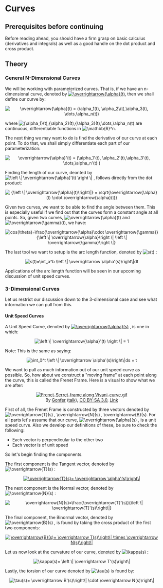 # Curves

## Prerequisites before continuing
Before reading ahead, you should have a firm grasp on basic calculus (derivatives and integrals) as well as a good handle on the dot product and cross product.

## Theory

### General N-Dimensional Curves

We will be working with parameterized curves. That is, if we have an n-dimensional curve, denoted by <a href="http://www.codecogs.com/eqnedit.php?latex=\inline&space;\overrightarrow{\alpha}(t)" target="_blank"><img src="http://latex.codecogs.com/gif.latex?\inline&space;\overrightarrow{\alpha}(t)" title="\overrightarrow{\alpha}(t)" /></a>, then we shall define our curve by: 
<p align="center">
<img src="http://latex.codecogs.com/gif.latex?\overrightarrow{\alpha}(t)&space;=&space;(\alpha_1(t),&space;\alpha_2\(t),\alpha_3(t),&space;\cdots&space;,\alpha_n(t))" title="\overrightarrow{\alpha}(t) = (\alpha_1(t), \alpha_2\(t),\alpha_3(t), \dots,\alpha_n(t))" />
</p>

where <img src="http://latex.codecogs.com/gif.latex?\inline&space;{\alpha_1}(t),{\alpha_2}(t),{\alpha_3}(t),\dots,\alpha_n(t)" title="{\alpha_1}(t),{\alpha_2}(t),{\alpha_3}(t),\dots,\alpha_n(t)" />  are continuous, differentiable functions in <img src="http://latex.codecogs.com/gif.latex?\inline&space;\mathbb{R}^n" title="\mathbb{R}^n" />.

The next thing we may want to do is find the derivative of our curve at each point. To do that, we shall simply differentiate each part of our parameterization:
<p align="center">
<img src="http://latex.codecogs.com/gif.latex?\overrightarrow{\alpha}'(t)&space;=&space;(\alpha_1'(t),&space;\alpha_2'(t),\alpha_3'(t),&space;\dots&space;,\alpha_n'(t))" title="\overrightarrow{\alpha}'(t) = (\alpha_1'(t), \alpha_2'(t),\alpha_3'(t), \dots,\alpha_n'(t) )" />
 </p>
 
Finding the length of our curve, deonted by <img src="http://latex.codecogs.com/gif.latex?\left&space;\|&space;\overrightarrow{\alpha}'(t)&space;\right&space;\|" title="\left \| \overrightarrow{\alpha}'(t) \right \|" /> , follows directly from the dot product:
 <p align="center">
 <img src="http://latex.codecogs.com/gif.latex?{\left&space;\|&space;\overrightarrow{\alpha}(t)\right\|}&space;=&space;\sqrt{\overrightarrow{\alpha}(t)&space;\cdot&space;\overrightarrow{\alpha}(t)}" title="{\left \| \overrightarrow{\alpha}(t)\right\|} = \sqrt{\overrightarrow{\alpha}(t) \cdot \overrightarrow{\alpha}(t)}" />
</p>

Given two curves, we want to be able to find the angle between them. This is especially useful if we find out that the curves form a constant angle at all points. So, given two curves, <img src="http://latex.codecogs.com/gif.latex?\inline&space;\overrightarrow{\alpha}(t)" title="\overrightarrow{\alpha}(t)" /> and <img src="http://latex.codecogs.com/gif.latex?\inline&space;\overrightarrow{\gamma}(t)" title="\overrightarrow{\gamma}(t)" />, we have:
<p align="center">
	<img src="http://latex.codecogs.com/png.latex?cos(\theta)=\frac{\overrightarrow{\alpha}\cdot&space;\overrightarrow{\gamma}}{\left&space;\|&space;\overrightarrow{\alpha}\right&space;\|&space;\left&space;\|&space;\overrightarrow{\gamma}\right&space;\|}" title="cos(\theta)=\frac{\overrightarrow{\alpha}\cdot \overrightarrow{\gamma}}{\left \| \overrightarrow{\alpha}\right \| \left \| \overrightarrow{\gamma}\right \|}" />
</p>


The last tool we want to setup is the arc length function, denoted by <img src="http://latex.codecogs.com/gif.latex?\inline&space;s(t)" title="s(t)" /> :
<p align="center">
	<img src="http://latex.codecogs.com/gif.latex?s(t)=\int_a^b&space;\left&space;\|&space;\overrightarrow&space;\alpha'(s)\right\|dt" title="s(t)=\int_a^b \left \| \overrightarrow \alpha'(s)\right\|dt" />
</p>
Applications of the arc length function will be seen in our upcoming discussion of unit speed curves.

### 3-Dimensional Curves

Let us restrict our discussion down to the 3-dimensional case and see what information we can pull from this.

#### Unit Speed Curves

A Unit Speed Curve, denoted by <a href="http://www.codecogs.com/eqnedit.php?latex=\inline&space;\overrightarrow{\alpha}(s)" target="_blank"><img src="http://latex.codecogs.com/gif.latex?\inline&space;\overrightarrow{\alpha}(s)" title="\overrightarrow{\alpha}(s)" /></a> , is one in which:
<p align="center">
<img src="http://latex.codecogs.com/gif.latex?\left&space;\|&space;\overrightarrow{\alpha}'(t)&space;\right&space;\|&space;=&space;1" title="\left \| \overrightarrow{\alpha}'(t) \right \| = 1" />
</p>

Note: This is the same as saying:
<p align="center">
<img src="http://latex.codecogs.com/gif.latex?\int_0^t&space;\left&space;\|&space;\overrightarrow&space;\alpha'(s)\right\|ds&space;=&space;t" title="\int_0^t \left \| \overrightarrow \alpha'(s)\right\|ds = t" />
</p>

We want to pull as much information out of our unit speed curve as possible. So, how about we construct a "moving frame" at each point along the curve, this is called the Frenet Frame. Here is a visual to show what we are after:

<p align="center"><a href="https://commons.wikimedia.org/wiki/File:Frenet-Serret-frame_along_Vivani-curve.gif#/media/File:Frenet-Serret-frame_along_Vivani-curve.gif"><img src="https://upload.wikimedia.org/wikipedia/commons/1/14/Frenet-Serret-frame_along_Vivani-curve.gif" alt="Frenet-Serret-frame along Vivani-curve.gif"></a><br>By <a href="https://en.wikipedia.org/wiki/User:Gonfer" class="extiw" title="en:User:Gonfer">Gonfer</a> (<a href="https://en.wikipedia.org/wiki/User_talk:Gonfer" class="extiw" title="en:User talk:Gonfer">talk</a>), <a href="https://creativecommons.org/licenses/by-sa/3.0" title="Creative Commons Attribution-Share Alike 3.0">CC BY-SA 3.0</a>, <a href="https://commons.wikimedia.org/w/index.php?curid=18558097">Link</a></p>

First of all, the Frenet Frame is constructed by three vectors denoted by <img src="http://latex.codecogs.com/gif.latex?\overrightarrow{T}(s)&space;,&space;\overrightarrow{N}(s)&space;,&space;\overrightarrow{B}(s)" title="\overrightarrow{T}(s) , \overrightarrow{N}(s) , \overrightarrow{B}(s)" />. For all parts let's assume that our curve, <img src="http://latex.codecogs.com/gif.latex?\overrightarrow{\alpha}(s)" title="\overrightarrow{\alpha}(s)" /> , is a unit speed curve. Also we develop our definitions of these, be sure to check the following:
* Each vector is perpendicular to the other two
* Each vector is of unit speed

So let's begin finding the components.

The first component is the Tangent vector, denoted by <img src="http://latex.codecogs.com/gif.latex?\overrightarrow{T}(s)" title="\overrightarrow{T}(s)" /> :
<p align="center">
<a href="http://www.codecogs.com/eqnedit.php?latex=\overrightarrow{T}(s)=&space;\overrightarrow&space;\alpha'(s)\right\|" target="_blank"><img src="http://latex.codecogs.com/gif.latex?\overrightarrow{T}(s)=&space;\overrightarrow&space;\alpha'(s)\right\|" title="\overrightarrow{T}(s)= \overrightarrow \alpha'(s)\right\|" /></a>
</p>

The next component is the Normal vector, denoted by <img src="http://latex.codecogs.com/gif.latex?\overrightarrow{N}(s)" title="\overrightarrow{N}(s)" /> :

<p align="center">
<img src="http://latex.codecogs.com/gif.latex?\overrightarrow{N}(s)=\frac{\overrightarrow{T}'(s)}{\left&space;\|&space;\overrightarrow{T}'(s)\right\|}" title="\overrightarrow{N}(s)=\frac{\overrightarrow{T}'(s)}{\left \| \overrightarrow{T}'(s)\right\|}" />
</p>

The final component, the Binormal vector, denoted by <img src="http://latex.codecogs.com/gif.latex?\overrightarrow{B}(s)" title="\overrightarrow{B}(s)" /> , is found by taking the cross product of the first two components: 
<p align="center">
<a href="http://www.codecogs.com/eqnedit.php?latex=\overrightarrow{B}(s)=&space;\overrightarrow&space;T(s)\right\|&space;\times&space;\overrightarrow&space;N(s)\right\|" target="_blank"><img src="http://latex.codecogs.com/gif.latex?\overrightarrow{B}(s)=&space;\overrightarrow&space;T(s)\right\|&space;\times&space;\overrightarrow&space;N(s)\right\|" title="\overrightarrow{B}(s)= \overrightarrow T(s)\right\| \times \overrightarrow N(s)\right\|" /></a>
</p>

Let us now look at the curvature of our curve, denoted by <img src="http://latex.codecogs.com/gif.latex?\kappa(s)" title="\kappa(s)" /> : 
<p align="center">
<img src="http://latex.codecogs.com/gif.latex?\kappa(s)=&space;\left&space;\|&space;\overrightarrow&space;T'(s)\right\|" title="\kappa(s)= \left \| \overrightarrow T'(s)\right\|" />
</p>

Lastly, the torsion of our curve denoted by <img src="http://latex.codecogs.com/gif.latex?\tau(s)" title="\tau(s)" /> is found by:
<p align="center">
<img src="http://latex.codecogs.com/gif.latex?\tau(s)=&space;\overrightarrow&space;B'(s)\right\|&space;\cdot&space;\overrightarrow&space;N(s)\right\|" title="\tau(s)= \overrightarrow B'(s)\right\| \cdot \overrightarrow N(s)\right\|" />
</p>
